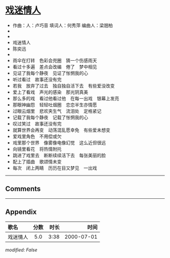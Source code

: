 # [戏迷情人](https://music.163.com/song?id=67537)

* 作曲：人：卢巧音 填词人：何秀萍 编曲人：梁翘柏
*
*
* 戏迷情人
* 陈奕迅
* 
* 雨伞在打转　色彩会兜圈　猜一个伤感雨天
* 看过十多遍　差点会改编　倦了　梦中相见
* 见证了我每个静夜　见证了怅惘我的心
* 听过看过　故事还没有完
* 若我　放弃了过去　独自独自活下去　有些爱没改变
* 爱上了看戏　声光的感染　那光阴真美
* 那么多的戏　看过他看过他　在每一出戏　银幕上发亮
* 那眼神幽怨　轻轻吐烟圈　恋恋半生亦情愿
* 过眼云烟里　悲欢夹生气　流泪处　定格紧记
* 记载了我每个静夜　记载了怅惘我的心
* 叹过笑过　故事还没有完
* 就算世界会再变　动荡混乱愿幸免　有些爱未想变
* 爱戏里角色　不用偿或欠
* 戏里那个世界　像雾像电像幻觉　这么近但很远
* 向镜里看花　将热情附托
* 跳进了戏里去　断断续续活下去　每张美丽的脸
* 配上了插曲　歌颂情未变
* 每次　闭上两睛　历历在目又梦见　一出戏


---

## Comments


---

## Appendix

|歌名|分数|时长|时间|
|:---|:---:|---:|---:|
|戏迷情人|5.0|3:38|2000-07-01

*modified: False*